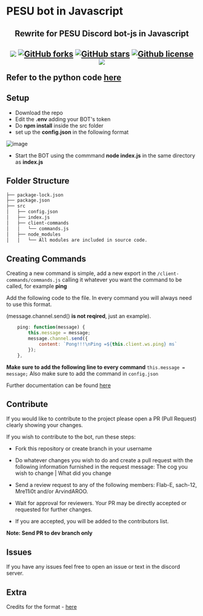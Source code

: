 # PESU bot in Javascript
<h2 align="center">
    <p>Rewrite for PESU Discord bot-js in Javascript</p>
<h2>
<p align="center">
    <a href="https://github.com/sach-12/pesu-bot-js/actions" alt="Build status">
    <img src="https://github.com/sach-12/pesu-bot-js/actions/workflows/node.js.yml/badge.svg"/></a>
    <a href="https://github.com/sach-12/pesu-bot-js/issues" alt="issues">
    <img alt="GitHub forks" src="https://img.shields.io/github/issues/sach-12/pesu-bot-js"></a>
    <a href="https://github.com/sach-12/pesu-bot-js/stargazers" alt="Stars">
    <img alt="GitHub stars" src="https://img.shields.io/github/stars/sach-12/pesu-bot-js"></a>
    <a href="https://github.com/sach-12/pesu-bot-js/blob/main/LICENSE" alt="License">
    <img alt="Github license" src="https://img.shields.io/github/license/sach-12/pesu-bot-js"></a>
    <a href="https://github.com/sach-12/pesu-bot-js/contributors" alt="Contributors">
    <img src="https://img.shields.io/github/contributors/sach-12/pesu-bot-js"/></a>
</p>

Refer to the python code [here](https://github.com/sach-12/pesu-bot)



## Setup
* Download the repo 
* Edit the **.env** adding your BOT's token
* Do **npm install** inside the src folder
* set up the **config.json** in the following format

![image](https://imgur.com/hwABak8.png)
* Start the BOT using the commmand **node index.js** in the same directory as **index.js**

## Folder Structure
```bash
├── package-lock.json
├── package.json
├── src
│   ├── config.json
│   ├── index.js 
│   ├── client-commands
│   │   └── commands.js
│   ├── node_modules
│   │   └── All modules are included in source code.
```

## Creating Commands
Creating a new command is simple, add a new export in the `/client-commands/commands.js` calling it whatever you want the command to be called, for example **ping**

Add the following code to the file. In every command you will always need to use this format. 

(message.channel.send() **is not reqired**, just an example). 

```javascript
    ping: function(message) {
        this.message = message;
        message.channel.send({
            content: `Pong!!!\nPing =${this.client.ws.ping} ms`
        });
    },
```
**Make sure to add the following line to every command**
`this.message = message;`
Also make sure to add the command in `config.json`


Further documentation can be found [here](https://discord.js.org/#/)

## Contribute
If you would like to contribute to the project please open a PR (Pull Request) clearly showing your changes.

If you wish to contribute to the bot, run these steps:
* Fork this repository or create branch in your username

* Do whatever changes you wish to do and create a pull request with the following information furnished in the request message: The cog you wish to change | What did you change
* Send a review request to any of the following members: Flab-E, sach-12, Mre11i0t and/or ArvindAROO.
* Wait for approval for reviewers. Your PR may be directly accepted or requested for further changes.
* If you are accepted, you will be added to the contributors list.

**Note: Send PR to dev branch only**

## Issues
If you have any issues feel free to open an issue or text in the discord server.
## Extra
Credits for the format - [here](https://github.com/LachlanDev/Discord-BOT-Template)